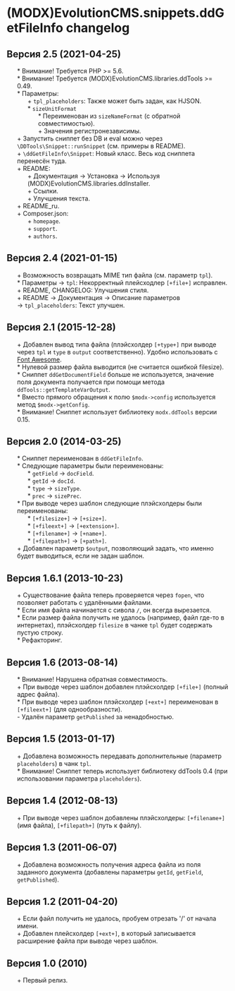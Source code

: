 # (MODX)EvolutionCMS.snippets.ddGetFileInfo changelog


## Версия 2.5 (2021-04-25)
* \* Внимание! Требуется PHP >= 5.6.
* \* Внимание! Требуется (MODX)EvolutionCMS.libraries.ddTools >= 0.49.
* \* Параметры:
	* \+ `tpl_placeholders`: Также может быть задан, как HJSON.
	* \* `sizeUnitFormat`
		* \* Переименован из `sizeNameFormat` (с обратной совместимостью).
		* \+ Значения регистронезависимы.
* \+ Запустить сниппет без DB и eval можно через `\DDTools\Snippet::runSnippet` (см. примеры в README).
* \+ `\ddGetFileInfo\Snippet`: Новый класс. Весь код сниппета перенесён туда.
* \+ README:
	* \+ Документация → Установка → Используя (MODX)EvolutionCMS.libraries.ddInstaller.
	* \+ Ссылки.
	* \+ Улучшения текста.
* \+ README_ru.
* \+ Composer.json:
	* \+ `homepage`.
	* \+ `support`.
	* \+ `authors`.


## Версия 2.4 (2021-01-15)
* \+ Возможность возвращать MIME тип файла (см. параметр `tpl`).
* \* Параметры → `tpl`: Некорректный плейсходлер `[+file+]` исправлен.
* \+ README, CHANGELOG: Улучшения стиля.
* \+ README → Документация → Описание параметров → `tpl_placeholders`: Текст улучшен.


## Версия 2.1 (2015-12-28)
* \+ Добавлен вывод типа файла (плэйсхолдер `[+type+]` при выводе через `tpl` и `type` в `output` соответственно). Удобно использовать с [Font Awesome](http://fontawesome.io/).
* \* Нулевой размер файла выводится (не считается ошибкой filesize).
* \* Сниппет `ddGetDocumentField` больше не используется, значение поля документа получается при помощи метода `ddTools::getTemplateVarOutput`.
* \* Вместо прямого обращения к полю `$modx->config` используется метод `$modx->getConfig`.
* \* Внимание! Сниппет использует библиотеку `modx.ddTools` версии 0.15.


## Версия 2.0 (2014-03-25)
* \* Сниппет переименован в `ddGetFileInfo`.
* \* Следующие параметры были переименованы:
	* \* `getField` → `docField`.
	* \* `getId` → `docId`.
	* \* `type` → `sizeType`.
	* \* `prec` → `sizePrec`.
* \* При выводе через шаблон следующие плэйсхолдеры были переименованы:
	* \* `[+filesize+]` → `[+size+]`.
	* \* `[+fileext+]` → `[+extension+]`.
	* \* `[+filename+]` → `[+name+]`.
	* \* `[+filepath+]` → `[+path+]`.
* \+ Добавлен параметр `$output`, позволяющий задать, что именно будет выводиться, если не задан шаблон.


## Версия 1.6.1 (2013-10-23)
* \+ Существование файла теперь проверяется через `fopen`, что позволяет работать с удалёнными файлами.
* \* Если имя файла начинается с сивола `/`, он всегда вырезается.
* \* Если размер файла получить не удалось (например, файл где-то в интернетах), плэйсхолдер `filesize` в чанке `tpl` будет содержать пустую строку.
* \* Рефакторинг.


## Версия 1.6 (2013-08-14)
* \* Внимание! Нарушена обратная совместимость.
* \+ При выводе через шаблон добавлен плэйсхолдер `[+file+]` (полный адрес файла).
* \* При выводе через шаблон плэйсхолдер `[+ext+]` переименован в `[+fileext+]` (для однообразности).
* \- Удалён параметр `getPublished` за ненадобностью.


## Версия 1.5 (2013-01-17)
* \+ Добавлена возможность передавать дополнительные (параметр `placeholders`) в чанк `tpl`.
* \* Внимание! Сниппет теперь использует библиотеку ddTools 0.4 (при использовании параметра `placeholders`).


## Версия 1.4 (2012-08-13)
* \+ При выводе через шаблон добавлены плэйсхолдеры: `[+filename+]` (имя файла), `[+filepath+]` (путь к файлу).


## Версия 1.3 (2011-06-07)
* \+ Добавлена возможность получения адреса файла из поля заданного документа (добавлены параметры `getId`, `getField`, `getPublished`).


## Версия 1.2 (2011-04-20)
* \+ Если файл получить не удалось, пробуем отрезать '/' от начала имени.
* \+ Добавлен плейсхолдер `[+ext+]`, в который записывается расширение файла при выводе через шаблон.


## Версия 1.0 (2010)
* \+ Первый релиз.


<link rel="stylesheet" type="text/css" href="https://DivanDesign.ru/assets/files/ddMarkdown.css" />
<style>ul{list-style:none;}</style>